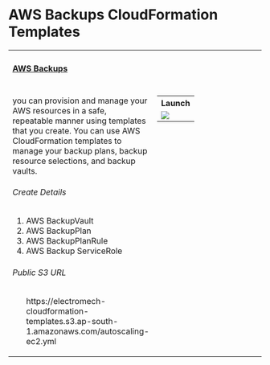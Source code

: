 # AWS Backups  CloudFormation Templates
<table width="100%">
    <tr>
        <th align="left" colspan="2"><h4><a href="https://github.com/kkpkishan/aws-autoscaling-cloudformation-templates/blob/master/autoscaling-ec2.yml">AWS Backups</a></h4></th>
    </tr>
    <tr>
        <td width="100%" valign="top">
        <p>you can provision and manage your AWS resources in a safe, repeatable manner using templates that you create. 
            You can use AWS CloudFormation templates to manage your backup plans, backup resource selections, and backup vaults.
        </p>
            <h6>Create Details</h6>
            <ol>
               <li>AWS BackupVault</li>
               <li>AWS BackupPlan</li>
               <li>AWS BackupPlanRule</li>
               <li>AWS Backup ServiceRole</li>

 </ol>
            <h6>Public S3 URL</h6>
            <ol>
             <oi>https://electromech-cloudformation-templates.s3.ap-south-1.amazonaws.com/autoscaling-ec2.yml</li>
            </ol>
        </td>
        <td  nowrap width="200" valign="top">
            <table>
                <tr>
                    <th align="left">Launch</th>
                </tr>
                <tr>
                    <td>
                        <a href="https://console.aws.amazon.com/cloudformation/home?#/stacks/new?&templateURL=https://electromech-cloudformation-templates.s3.ap-south-1.amazonaws.com/autoscaling-ec2.yml" target="_blank"><img src="https://s3.amazonaws.com/cloudformation-examples/cloudformation-launch-stack.png"></a>
                    </td>
                </tr>
            </table>
        </td>
    </tr>
</table>
